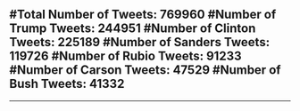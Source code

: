 #Total Number of Tweets: 769960 
#Number of Trump Tweets: 244951
#Number of Clinton Tweets: 225189
#Number of Sanders Tweets: 119726
#Number of Rubio Tweets: 91233
#Number of Carson Tweets: 47529
#Number of Bush Tweets: 41332
---
---
